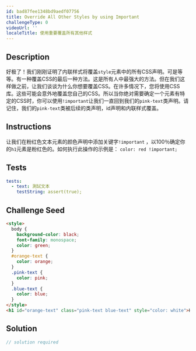 ```yaml
---
id: bad87fee1348bd9aedf07756
title: Override All Other Styles by using Important
challengeType: 0
videoUrl: ''
localeTitle: 使用重要覆盖所有其他样式
---
```


## Description
<section id="description">好极了！我们刚刚证明了内联样式将覆盖<code>style</code>元素中的所有CSS声明。可是等等。有一种覆盖CSS的最后一种方法。这是所有人中最强大的方法。但在我们这样做之前，让我们谈谈为什么你想要覆盖CSS。在许多情况下，您将使用CSS库。这些可能会意外地覆盖您自己的CSS。所以当你绝对需要确定一个元素有特定的CSS时，你可以使用<code>!important</code>让我们一直回到我们的<code>pink-text</code>类声明。请记住，我们的<code>pink-text</code>类被后续的类声明，id声明和内联样式覆盖。 </section>

## Instructions
<section id="instructions">让我们在粉红色文本元素的颜色声明中添加关键字<code>!important</code> ，以100％确定你的<code>h1</code>元素是粉红色的。如何执行此操作的示例是： <code>color: red !important;</code> </section>

## Tests
<section id='tests'>

```yml
tests:
  - text: 測試文本
    testString: assert(true);

```

</section>

## Challenge Seed
<section id='challengeSeed'>

<div id='html-seed'>

```html
<style>
  body {
    background-color: black;
    font-family: monospace;
    color: green;
  }
  #orange-text {
    color: orange;
  }
  .pink-text {
    color: pink;
  }
  .blue-text {
    color: blue;
  }
</style>
<h1 id="orange-text" class="pink-text blue-text" style="color: white">Hello World!</h1>

```

</div>



</section>

## Solution
<section id='solution'>

```js
// solution required
```
</section>

